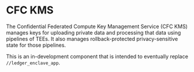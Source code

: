 # CFC KMS

The Confidential Federated Compute Key Management Service (CFC KMS) manages keys
for uploading private data and processing that data using pipelines of TEEs. It
also manages rollback-protected privacy-sensitive state for those pipelines.

This is an in-development component that is intended to eventually replace
`//ledger_enclave_app`.
